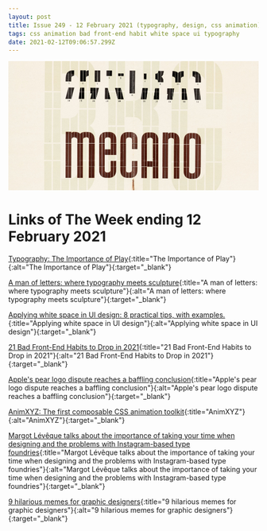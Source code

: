 ```yaml
---
layout: post
title: Issue 249 - 12 February 2021 (typography, design, css animation)
tags: css animation bad front-end habit white space ui typography
date: 2021-02-12T09:06:57.299Z
---
```

![Typography: The Importance of Play](/assets/uploads/issue-249.jpg "Typography: The Importance of Play")

# Links of The Week ending 12 February 2021

[Typography: The Importance of Play](https://www.typotheque.com/articles/the_importance_of_play){:title="The Importance of Play"}{:alt="The Importance of Play"}{:target="_blank"}

[A man of letters: where typography meets sculpture](https://www.ft.com/content/c37d10bb-3db1-4dec-97f7-dfadbc257d96){:title="A man of letters: where typography meets sculpture"}{:alt="A man of letters: where typography meets sculpture"}{:target="_blank"}

[Applying white space in UI design: 8 practical tips, with examples.](https://uxdesign.cc/whitespace-in-ui-design-44e332c8e4a){:title="Applying white space in UI design"}{:alt="Applying white space in UI design"}{:target="_blank"}

[21 Bad Front-End Habits to Drop in 2021](https://dev.to/sachagreif/21-bad-front-end-habits-to-drop-in-2021-1698){:title="21 Bad Front-End Habits to Drop in 2021"}{:alt="21 Bad Front-End Habits to Drop in 2021"}{:target="_blank"}

[Apple's pear logo dispute reaches a baffling conclusion](https://www.creativebloq.com/news/apple-prepear-logo-resolution){:title="Apple's pear logo dispute reaches a baffling conclusion"}{:alt="Apple's pear logo dispute reaches a baffling conclusion"}{:target="_blank"}

[AnimXYZ: The first composable CSS animation toolkit](https://animxyz.com/){:title="AnimXYZ"}{:alt="AnimXYZ"}{:target="_blank"}

[Margot Lévêque talks about the importance of taking your time when designing and the problems with Instagram-based type foundries](https://www.creativereview.co.uk/margot-leveque-typography-graphic-design/){:title="Margot Lévêque talks about the importance of taking your time when designing and the problems with Instagram-based type foundries"}{:alt="Margot Lévêque talks about the importance of taking your time when designing and the problems with Instagram-based type foundries"}{:target="_blank"}

[9 hilarious memes for graphic designers](https://www.creativebloq.com/features/9-hilarious-memes-for-graphic-designers){:title="9 hilarious memes for graphic designers"}{:alt="9 hilarious memes for graphic designers"}{:target="_blank"}